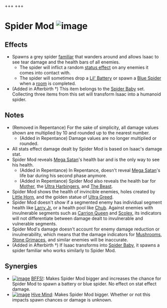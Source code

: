 +++
+++

 # Spider Mod ![image](/image/Spider_Mod.png) 


Effects
---------


* Spawns a grey spider [familiar](/wiki/Familiar "Familiar") that wanders around and allows Isaac to see tear damage and the health bars of all enemies.
	+ The spider will inflict a random [status effect](/wiki/Effects#Status_Effects "Effects") on any enemies it comes into contact with.
	+ The spider will sometimes drop a [Lil' Battery](/wiki/Little_Battery "Little Battery") or spawn a [Blue Spider](/wiki/Blue_Spider "Blue Spider") when a [room](/wiki/Rooms "Rooms") is completed.
* (Added in Afterbirth †) This item belongs to the [Spider Baby](/wiki/Spider_Baby_(Transformation) "Spider Baby (Transformation)") set. Collecting three items from this set will transform Isaac into a humanoid spider.


Notes
-------


* (Removed in Repentance) For the sake of simplicity, all damage values shown are multiplied by 10 and rounded up to the nearest number.
	+ (Added in Repentance) Damage values are no longer multiplied or rounded.
* All stats effect damage dealt by Spider Mod is based on Isaac's damage stat.
* Spider Mod reveals [Mega Satan](/wiki/Mega_Satan "Mega Satan")'s health bar and is the only way to see his health.
	+ (Added in Repentance) In Repentance, doesn't reveal [Mega Satan](/wiki/Mega_Satan "Mega Satan")'s life bar during his second phase anymore.
	+ (Added in Repentance) Spider Mod also reveals the health bar for [Mother](/wiki/Mother "Mother"), the [Ultra Harbingers](/wiki/Harbingers_(Bosses)#Ultra_Harbingers "Harbingers (Bosses)"), and [The Beast](/wiki/The_Beast "The Beast").
* Spider Mod shows the health of invincible enemies, holes created by [Little Horn](/wiki/Little_Horn "Little Horn"), and the golden statue of [Ultra Greed](/wiki/Ultra_Greed "Ultra Greed").
* Spider Mod doesn't show if a segmented enemy has individual segment health like [Larry Jr.](/wiki/Larry_Jr. "Larry Jr.") or a health pool like [Chub](/wiki/Chub "Chub"). Against enemies with invulnerable segments such as [Carrion Queen](/wiki/Carrion_Queen "Carrion Queen") and [Scolex](/wiki/Scolex "Scolex"), its indicators will not differentiate between damage dealt to invulnerable and vulnerable segments.
* Spider Mod's damage doesn't account for enemy damage reduction or invulnerability, which means that the damage indicators for [Mushrooms](/wiki/Mushroom_(Enemy) "Mushroom (Enemy)"), [Stone Grimaces](/wiki/Stone_Grimace "Stone Grimace"), and similar enemies will be inaccurate.
* (Added in Afterbirth †) If Isaac transforms into [Spider Baby](/wiki/Spider_Baby_(Transformation) "Spider Baby (Transformation)"), it spawns a spider familiar who works similarly to Spider Mod.


Synergies
-----------


* [![image](/image/BFFS!.png)](/wiki/BFFS! "BFFS!") [BFFS!](/wiki/BFFS! "BFFS!"): Makes Spider Mod bigger and increases the chance for Spider Mod to spawn a battery or blue spider. No effect on stat effect damage.
* [![image](/image/Hive_Mind.png)](/wiki/Hive_Mind "Hive Mind") [Hive Mind](/wiki/Hive_Mind "Hive Mind"): Makes Spider Mod bigger. Whether or not this impacts spawn chances or damage is unknown.


